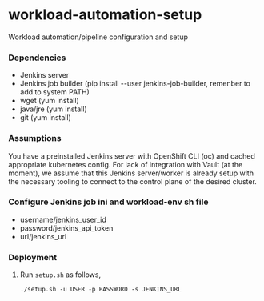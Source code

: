 # workload-automation-setup
Workload automation/pipeline configuration and setup

### Dependencies
- Jenkins server
- Jenkins job builder (pip install --user jenkins-job-builder, remenber to add to system PATH)
- wget (yum install)
- java/jre (yum install)
- git (yum install)

### Assumptions
You have a preinstalled Jenkins server with OpenShift CLI (oc) and cached appropriate kubernetes config. For lack of integration with Vault (at the moment), we assume that this Jenkins server/worker is already setup with the necessary tooling to connect to the control plane of the desired cluster.

### Configure Jenkins job ini and workload-env sh file
- username/jenkins_user_id
- password/jenkins_api_token
- url/jenkins_url


### Deployment

1. Run `setup.sh` as follows,
   ```
   ./setup.sh -u USER -p PASSWORD -s JENKINS_URL
   ```
